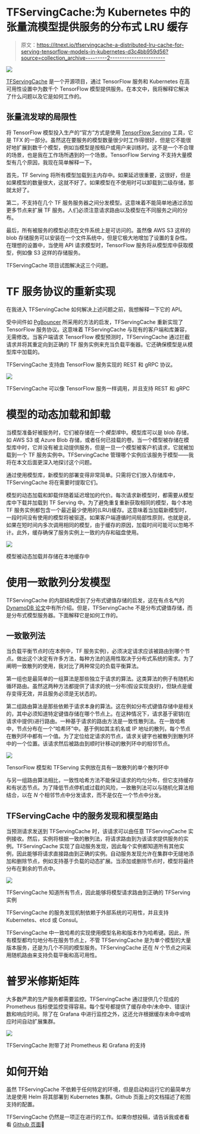 # TFServingCache:为 Kubernetes 中的张量流模型提供服务的分布式 LRU 缓存

> 原文：<https://itnext.io/tfservingcache-a-distributed-lru-cache-for-serving-tensorflow-models-in-kubernetes-d3c4bb959d56?source=collection_archive---------2----------------------->

![](img/6c5b8703a7b28b1097ba6054e07fcae3.png)

[TFServingCache](https://github.com/mKaloer/TFServingCache) 是一个开源项目，通过 TensorFlow 服务和 Kubernetes 在高可用性设置中为数千个 TensorFlow 模型提供服务。在本文中，我将解释它解决了什么问题以及它是如何工作的。

## **张量流发球的局限性**

将 TensorFlow 模型投入生产的“官方”方式是使用 [TensorFlow Serving](https://github.com/tensorflow/serving) 工具，它是 TFX 的一部分。虽然这在要服务的模型数量很少时工作得很好，但是它不能很好地扩展到数千个模型，例如当模型是按租户或用户来训练时。这不是一个不合理的场景，也是我在工作场所遇到的一个场景。TensorFlow Serving 不支持大量模型有几个原因，我现在简单解释一下。

首先，TF Serving 将所有模型加载到主内存中。如果延迟很重要，这很好，但是如果模型的数量很大，这就不好了。如果模型在不使用时可以卸载到二级存储，那就太好了。

第二，不支持在几个 TF 服务服务器之间分发模型。这意味着不能简单地通过添加更多节点来扩展 TF 服务。人们必须注意请求路由以及模型在不同服务之间的分布。

最后，所有被服务的模型必须在文件系统上是可访问的。虽然像 AWS S3 这样的 blob 存储服务可以安装在一个文件系统中，但是它极大地增加了设置的复杂性。在理想的设置中，当使用 API 请求模型时，TensorFlow 服务将从模型库中获取模型，例如像 S3 这样的存储服务。

TFServingCache 项目试图解决这三个问题。

# TF 服务协议的重新实现

在我进入 TFServingCache 如何解决上述问题之前，我想解释一下它的 API。

受中间件如 [PgBouncer](https://www.pgbouncer.org/) 所采用的方法的启发，TFServingCache 重新实现了 TensorFlow 服务协议。这意味着 TFServingCache 与现有的客户端和库兼容，无需修改。当客户端请求 TensorFlow 模型预测时，TFServingCache 通过拦截请求并将其重定向到正确的 TF 服务实例来充当负载平衡器。它还确保模型是从模型库中加载的。

TFServingCache 支持由 TensorFlow 服务实现的 REST 和 gRPC 协议。

![](img/4095db47c23e2791ddf233fbfd1cb2a9.png)

TFServingCache 可以像 TensorFlow 服务一样调用，并且支持 REST 和 gRPC

# 模型的动态加载和卸载

当模型准备好被服务时，它们被存储在一个*模型库*中。模型库可以是 blob 存储，如 AWS S3 或 Azure Blob 存储，或者任何已挂载的卷。当一个模型被存储在模型库中时，它并没有被主动提供服务，但是一旦一个模型被客户机请求，它就被加载到一个 TF 服务实例中。TFServingCache 管理哪个实例应该服务于模型——我将在本文后面更深入地探讨这个问题。

通过使用模型库，新模型的部署变得非常简单。只需将它们放入存储库中，TFServingCache 将在需要时提取它们。

模型的动态加载和卸载伴随着延迟增加的代价。每次请求新模型时，都需要从模型库中下载并加载到 TF Serving 中。为了避免重复重新获取相同的模型，每个本地 TF 服务实例都包含一个最近最少使用的(LRU)缓存。这意味着当加载新模型时，一段时间没有使用的模型将被驱逐。如果客户端遵循时间局部性原则，也就是说，如果在短时间内多次调用相同的模型，由于缓存的原因，加载时间可能可以忽略不计。此外，缓存确保了服务实例上一致的内存和磁盘使用。

![](img/944674481ec3ac77c0e8c096ff3d29d5.png)

模型被动态加载并存储在本地缓存中

# 使用一致散列分发模型

TFServingCache 的内部结构受到了分布式键值存储的启发，这在有点名气的 [DynamoDB 论文](https://www.allthingsdistributed.com/files/amazon-dynamo-sosp2007.pdf)中有所介绍。但是，TFServingCache 不是分布式键值存储，而是分布式模型服务器。下面解释它是如何工作的。

## 一致散列法

当负载平衡节点时(在本例中，TF 服务实例)，必须决定请求应该被路由到哪个节点。做出这个决定有许多方法，每种方法的适用性取决于分布式系统的需求。为了阐明一致散列的使用，我对比了两种常见的负载平衡算法。

第一组也是最简单的一组算法是那些独立于请求的算法。这类算法的例子有随机和循环路由。虽然这两种方法都提供了请求的统一分布(假设实现良好)，但缺点是缓存变得无效，并且服务必须是无状态的。

第二组路由算法是那些依赖于请求本身的算法。这在例如分布式键值存储中是相关的，其中必须知道特定键值存储在哪个节点上。在这种情况下，请求基于密钥(在请求中提供)进行路由。一种基于请求的路由方法是一致性散列法。在一致哈希中，节点分布在一个“哈希环”中。基于例如其主机名或 IP 地址的散列，每个节点在散列环中都有一个值。为了定位给定请求的节点，请求关键字也被散列到散列环中的一个位置。该请求然后被路由到顺时针移动的散列环中的相邻节点。

![](img/54e5075588a96191e499ebdc90e07fa2.png)

TensorFlow 模型和 TFServing 实例放在具有一致散列的单个散列环中

与另一组路由算法相比，一致性哈希方法不能保证请求的均匀分布，但它支持缓存和有状态节点。为了降低节点停机或过载的风险，一致散列法可以与随机化算法相结合，以在 *N* 个相邻节点中分发请求，而不是仅在一个节点中分发。

## TFServingCache 中的服务发现和模型路由

当预测请求发送到 TFServingCache 时，该请求可以由任意 TFServingCache 实例接收。然后，实例将根据一致的散列法，将请求路由到为该请求提供服务的实例。TFServingCache 实现了自动服务发现，因此每个实例都知道所有其他实例，因此能够将请求直接路由到正确的实例。自动服务发现允许在集群中无缝地添加和删除节点，例如支持基于负载的动态扩展。当添加或删除节点时，模型将最终分布在剩余的节点中。

![](img/a37343f9e39c591f6ccb9d7743e1b163.png)

TFServingCache 知道所有节点，因此能够将模型请求路由到正确的 TFServing 实例

TFServingCache 的服务发现机制依赖于外部系统的可用性，并且支持 Kubernetes、etcd 或 Consul。

TFServingCache 中一致哈希的实现使用模型名称和版本作为哈希键。因此，所有模型都均匀地分布在服务节点上，不管 TFServingCache 是为单个模型的大量版本服务，还是为几个不同的模型服务。TFServingCache 还在 *N* 个节点之间采用随机路由来支持负载平衡和高可用性。

# 普罗米修斯矩阵

大多数严肃的生产服务都需要监控。TFServingCache 通过提供几个现成的 Prometheus 指标使监控变得容易。每个型号都提供了缓存命中/未命中、错误计数和响应时间。除了在 Grafana 中进行监控之外，这还允许根据缓存未命中或响应时间自动扩展集群。

![](img/e275e14033e7ce94e924ff0206d33cb2.png)

TFServingCache 附带了对 Prometheus 和 Grafana 的支持

# 如何开始

虽然 TFServingCache 不依赖于任何特定的环境，但是启动和运行它的最简单方法是使用 Helm 将其部署到 Kubernetes 集群。Github 页面上的文档描述了舵图支持的配置。

TFServingCache 仍然是一项正在进行的工作。如果你想投稿，请告诉我或者看看 [Github 页面](https://github.com/mKaloer/TFServingCache)🚀